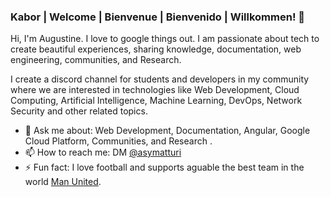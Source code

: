 ### Kabor | Welcome | Bienvenue | Bienvenido | Willkommen!   👋

Hi, I'm Augustine. I love to google things out. I am passionate about tech to create beautiful experiences, sharing knowledge, documentation, web engineering, communities, and Research.

I create a discord channel for students and developers in my community where we are interested in technologies like Web Development, Cloud Computing, Artificial Intelligence, Machine Learning, DevOps, Network Security and other related topics. 

- 💬 Ask me about: Web Development, Documentation, Angular, Google Cloud Platform, Communities, and Research .
- 📫 How to reach me: DM [@asymatturi](https://twitter.com/asymatturi)
- ⚡ Fun fact: I love football and supports aguable the best team in the world [Man United](https://www.manutd.com/).



